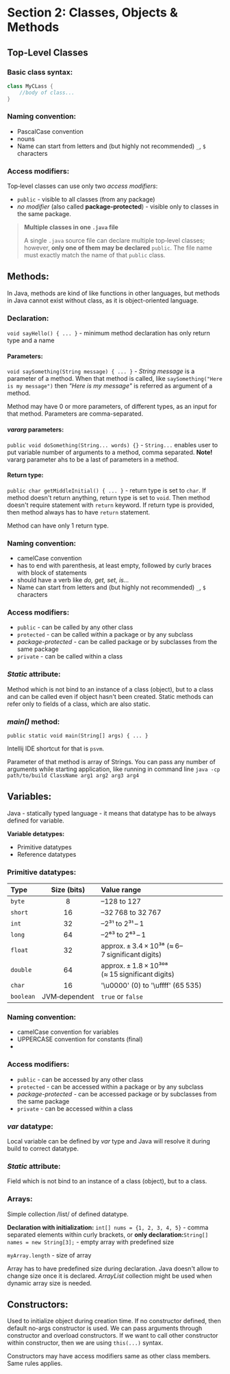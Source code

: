 # Section 2: Classes, Objects & Methods
## Top-Level Classes
### Basic class syntax:

```java
class MyCLass {
    //body of class...
}
```

### Naming convention:
- PascalCase convention
- nouns
- Name can start from letters and (but highly not recommended) `_`, `$` characters

### Access modifiers:
Top‑level classes can use only two _access modifiers_:
- `public` - visible to all classes (from any package)
- _no modifier_ (also called **package-protected**) - visible only to classes in the same package.

> **Multiple classes in one `.java` file**
> 
> A single `.java` source file can declare multiple top‑level classes; however, **only one of them may be declared** `public`.
> The file name must exactly match the name of that `public` class.

## Methods:
In Java, methods are kind of like functions in other languages, but methods in Java cannot exist without class, as it is object-oriented language.

### Declaration:
`void sayHello() { ... }` - minimum method declaration has only return type and a name

#### Parameters:
`void saySomething(String message) { ... }` - _String message_ is a parameter of a method. 
When that method is called, like `saySomething("Here is my message")` then _"Here is my message"_ is referred as argument of a method.

Method may have 0 or more parameters, of different types, as an input for that method. Parameters are comma-separated.

#### _vararg_ parameters:
`public void doSomething(String... words) {}` - `String...` enables user to put variable number of arguments to a method, comma separated.
**Note!** vararg parameter ahs to be a last of parameters in a method.

#### Return type:
`public char getMiddleInitial() { ... }` - return type is set to `char`.
If method doesn't return anything, return type is set to `void`. Then method doesn't require statement with `return` keyword.
If return type is provided, then method always has to have `return` statement.

Method can have only 1 return type.

### Naming convention:
- camelCase convention
- has to end with parenthesis, at least empty, followed by curly braces with block of statements
- should have a verb like _do, get, set, is..._
- Name can start from letters and (but highly not recommended) `_`, `$` characters

### Access modifiers:
- `public` - can be called by any other class
- `protected` - can be called within a package or by any subclass
- _package-protected_ -  can be called package or by subclasses from the same package
- `private` - can be called within a class

### _Static_ attribute:
Method which is not bind to an instance of a class (object), but to a class and can be called even if object hasn't been created.
Static methods can refer only to fields of a class, which are also static.

### _main()_ method:
`public static void main(String[] args) { ... }`

Intellij IDE shortcut for that is `psvm`.

Parameter of that method is array of Strings. You can pass any number of arguments while starting application, like running in command line
`java -cp path/to/build ClassName arg1 arg2 arg3 arg4`

## Variables:

Java - statically typed language - it means that datatype has to be always defined for variable.

**Variable detatypes:**
- Primitive datatypes
- Reference datatypes

### Primitive datatypes:

| Type      |  Size (bits)  | Value range                                     |
|:----------|:-------------:|:------------------------------------------------|
| `byte`    |       8       | –128 to 127                                     |
| `short`   |      16       | –32 768 to 32 767                               |
| `int`     |      32       | –2³¹ to 2³¹ – 1                                 |
| `long`    |      64       | –2⁶³ to 2⁶³ – 1                                 |
| `float`   |      32       | approx. ± 3.4 × 10³⁸ (≈ 6–7 significant digits) |
| `double`  |      64       | approx. ± 1.8 × 10³⁰⁸ (≈ 15 significant digits) |
| `char`    |      16       | '\u0000' (0) to '\uffff' (65 535)               |
| `boolean` | JVM‑dependent | `true` or `false`                               |

### Naming convention:
- camelCase convention for variables
- UPPERCASE convention for constants (final)
- 
### Access modifiers:
- `public` - can be accessed by any other class
- `protected` - can be accessed within a package or by any subclass
- _package-protected_ -  can be accessed package or by subclasses from the same package
- `private` - can be accessed within a class

### _var_ datatype:
Local variable can be defined by _var_ type and Java will resolve it during build to correct datatype.

### _Static_ attribute:
Field which is not bind to an instance of a class (object), but to a class.

### Arrays:
Simple collection /list/ of defined datatype.

**Declaration with initialization:** `int[] nums = {1, 2, 3, 4, 5}` - comma separated elements within curly brackets,
or **only declaration:**`String[] names = new String[3];` - empty array with predefined size

`myArray.length` - size of array

Array has to have predefined size during declaration. Java doesn't allow to change size once it is declared.
_ArrayList_ collection might be used when dynamic array size is needed.

## Constructors:

Used to initialize object during creation time. If no constructor defined, then default no-args constructor is used.
We can pass arguments through constructor and overload constructors. If we want to call other constructor within constructor, then we are using `this(...)` syntax.

Constructors may have access modifiers same as other class members. Same rules applies.